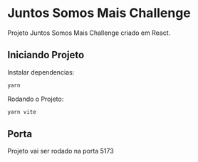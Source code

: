 # Juntos Somos Mais Challenge

Projeto Juntos Somos Mais Challenge criado em React.

## Iniciando Projeto

Instalar dependencias:

```cs
yarn
```

Rodando o Projeto:

```cs
yarn vite
```

## Porta

Projeto vai ser rodado na porta 5173
